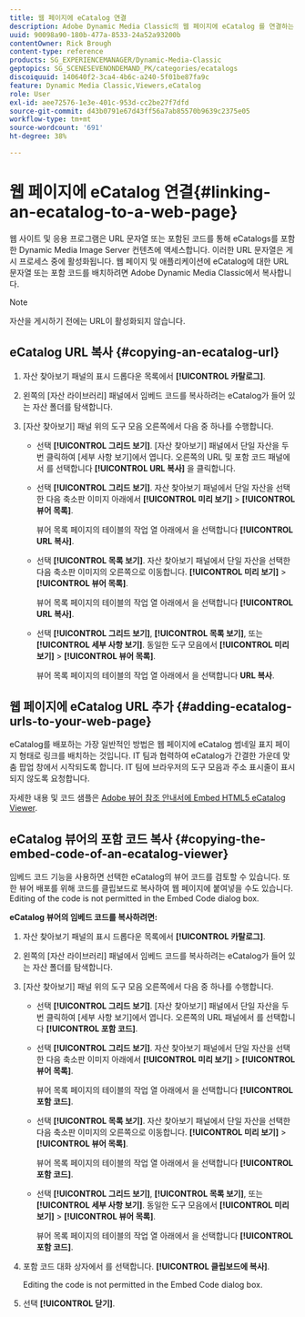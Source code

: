 ```yaml
---
title: 웹 페이지에 eCatalog 연결
description: Adobe Dynamic Media Classic의 웹 페이지에 eCatalog 를 연결하는 방법을 알아봅니다.
uuid: 90098a90-180b-477a-8533-24a52a93200b
contentOwner: Rick Brough
content-type: reference
products: SG_EXPERIENCEMANAGER/Dynamic-Media-Classic
geptopics: SG_SCENESEVENONDEMAND_PK/categories/ecatalogs
discoiquuid: 140640f2-3ca4-4b6c-a240-5f01be87fa9c
feature: Dynamic Media Classic,Viewers,eCatalog
role: User
exl-id: aee72576-1e3e-401c-953d-cc2be27f7dfd
source-git-commit: d43b0791e67d43ff56a7ab85570b9639c2375e05
workflow-type: tm+mt
source-wordcount: '691'
ht-degree: 38%

---
```


# 웹 페이지에 eCatalog 연결{#linking-an-ecatalog-to-a-web-page}

웹 사이트 및 응용 프로그램은 URL 문자열 또는 포함된 코드를 통해 eCatalogs를 포함한 Dynamic Media Image Server 컨텐츠에 액세스합니다. 이러한 URL 문자열은 게시 프로세스 중에 활성화됩니다. 웹 페이지 및 애플리케이션에 eCatalog에 대한 URL 문자열 또는 포함 코드를 배치하려면 Adobe Dynamic Media Classic에서 복사합니다.

>[!NOTE]
>
>자산을 게시하기 전에는 URL이 활성화되지 않습니다.

## eCatalog URL 복사 {#copying-an-ecatalog-url}

1. 자산 찾아보기 패널의 표시 드롭다운 목록에서 **[!UICONTROL 카탈로그]**.
1. 왼쪽의 [자산 라이브러리] 패널에서 임베드 코드를 복사하려는 eCatalog가 들어 있는 자산 폴더를 탐색합니다.
1. [자산 찾아보기] 패널 위의 도구 모음 오른쪽에서 다음 중 하나를 수행합니다.

   * 선택 **[!UICONTROL 그리드 보기]**. [자산 찾아보기] 패널에서 단일 자산을 두 번 클릭하여 [세부 사항 보기]에서 엽니다. 오른쪽의 URL 및 포함 코드 패널에서 를 선택합니다 **[!UICONTROL URL 복사]** 을 클릭합니다.
   * 선택 **[!UICONTROL 그리드 보기]**. 자산 찾아보기 패널에서 단일 자산을 선택한 다음 축소판 이미지 아래에서 **[!UICONTROL 미리 보기]** > **[!UICONTROL 뷰어 목록]**.

      뷰어 목록 페이지의 테이블의 작업 열 아래에서 을 선택합니다 **[!UICONTROL URL 복사]**.

   * 선택 **[!UICONTROL 목록 보기]**. 자산 찾아보기 패널에서 단일 자산을 선택한 다음 축소판 이미지의 오른쪽으로 이동합니다. **[!UICONTROL 미리 보기]** > **[!UICONTROL 뷰어 목록]**.

      뷰어 목록 페이지의 테이블의 작업 열 아래에서 을 선택합니다 **[!UICONTROL URL 복사]**.

   * 선택 **[!UICONTROL 그리드 보기]**, **[!UICONTROL 목록 보기]**, 또는 **[!UICONTROL 세부 사항 보기]**. 동일한 도구 모음에서 **[!UICONTROL 미리 보기]** > **[!UICONTROL 뷰어 목록]**.

      뷰어 목록 페이지의 테이블의 작업 열 아래에서 을 선택합니다 **URL 복사**.

## 웹 페이지에 eCatalog URL 추가 {#adding-ecatalog-urls-to-your-web-page}

eCatalog를 배포하는 가장 일반적인 방법은 웹 페이지에 eCatalog 썸네일 표지 페이지 형태로 링크를 배치하는 것입니다. IT 팀과 협력하여 eCatalog가 간결한 가운데 맞춤 팝업 창에서 시작되도록 합니다. IT 팀에 브라우저의 도구 모음과 주소 표시줄이 표시되지 않도록 요청합니다.

자세한 내용 및 코드 샘플은 [Adobe 뷰어 참조 안내서에 Embed HTML5 eCatalog Viewer](https://experienceleague.adobe.com/docs/dynamic-media-developer-resources/library/viewers-aem-assets-dmc/ecatalog/c-html5-20-ecatalog-viewer-about.html#section-e1c3106f5b3e445d9b95be337c2f94e2).

## eCatalog 뷰어의 포함 코드 복사 {#copying-the-embed-code-of-an-ecatalog-viewer}

임베드 코드 기능을 사용하면 선택한 eCatalog의 뷰어 코드를 검토할 수 있습니다. 또한 뷰어 배포를 위해 코드를 클립보드로 복사하여 웹 페이지에 붙여넣을 수도 있습니다. Editing of the code is not permitted in the Embed Code dialog box.

**eCatalog 뷰어의 임베드 코드를 복사하려면:**

1. 자산 찾아보기 패널의 표시 드롭다운 목록에서 **[!UICONTROL 카탈로그]**.
1. 왼쪽의 [자산 라이브러리] 패널에서 임베드 코드를 복사하려는 eCatalog가 들어 있는 자산 폴더를 탐색합니다.
1. [자산 찾아보기] 패널 위의 도구 모음 오른쪽에서 다음 중 하나를 수행합니다.

   * 선택 **[!UICONTROL 그리드 보기]**. [자산 찾아보기] 패널에서 단일 자산을 두 번 클릭하여 [세부 사항 보기]에서 엽니다. 오른쪽의 URL 패널에서 를 선택합니다 **[!UICONTROL 포함 코드]**.
   * 선택 **[!UICONTROL 그리드 보기]**. 자산 찾아보기 패널에서 단일 자산을 선택한 다음 축소판 이미지 아래에서 **[!UICONTROL 미리 보기]** > **[!UICONTROL 뷰어 목록]**.

      뷰어 목록 페이지의 테이블의 작업 열 아래에서 을 선택합니다 **[!UICONTROL 포함 코드]**.

   * 선택 **[!UICONTROL 목록 보기]**. 자산 찾아보기 패널에서 단일 자산을 선택한 다음 축소판 이미지의 오른쪽으로 이동합니다. **[!UICONTROL 미리 보기]** > **[!UICONTROL 뷰어 목록]**.

      뷰어 목록 페이지의 테이블의 작업 열 아래에서 을 선택합니다 **[!UICONTROL 포함 코드]**.

   * 선택 **[!UICONTROL 그리드 보기]**, **[!UICONTROL 목록 보기]**, 또는 **[!UICONTROL 세부 사항 보기]**. 동일한 도구 모음에서 **[!UICONTROL 미리 보기]** > **[!UICONTROL 뷰어 목록]**.

      뷰어 목록 페이지의 테이블의 작업 열 아래에서 을 선택합니다 **[!UICONTROL 포함 코드]**.

1. 포함 코드 대화 상자에서 를 선택합니다. **[!UICONTROL 클립보드에 복사]**.

   Editing the code is not permitted in the Embed Code dialog box.

1. 선택 **[!UICONTROL 닫기]**.
